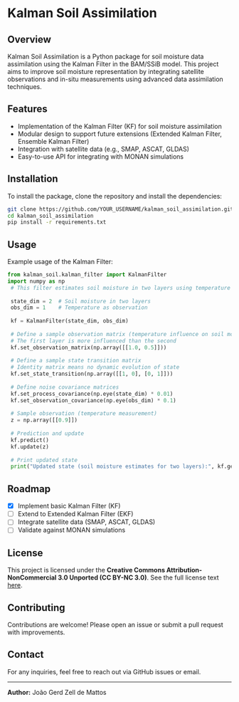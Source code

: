 # Kalman Soil Assimilation

## Overview
Kalman Soil Assimilation is a Python package for soil moisture data assimilation using the Kalman Filter in the BAM/SSiB model. This project aims to improve soil moisture representation by integrating satellite observations and in-situ measurements using advanced data assimilation techniques.

## Features
- Implementation of the Kalman Filter (KF) for soil moisture assimilation
- Modular design to support future extensions (Extended Kalman Filter, Ensemble Kalman Filter)
- Integration with satellite data (e.g., SMAP, ASCAT, GLDAS)
- Easy-to-use API for integrating with MONAN simulations

## Installation
To install the package, clone the repository and install the dependencies:
```bash
git clone https://github.com/YOUR_USERNAME/kalman_soil_assimilation.git
cd kalman_soil_assimilation
pip install -r requirements.txt
```

## Usage
Example usage of the Kalman Filter:
```python
from kalman_soil.kalman_filter import KalmanFilter
import numpy as np
 # This filter estimates soil moisture in two layers using temperature as an observation.
                                                                                  
 state_dim = 2  # Soil moisture in two layers
 obs_dim = 1    # Temperature as observation
                                                                                  
 kf = KalmanFilter(state_dim, obs_dim)
 
 # Define a sample observation matrix (temperature influence on soil moisture layers)
 # The first layer is more influenced than the second
 kf.set_observation_matrix(np.array([[1.0, 0.5]]))  
 
 # Define a sample state transition matrix
 # Identity matrix means no dynamic evolution of state
 kf.set_state_transition(np.array([[1, 0], [0, 1]]))  
 
 # Define noise covariance matrices
 kf.set_process_covariance(np.eye(state_dim) * 0.01)  
 kf.set_observation_covariance(np.eye(obs_dim) * 0.1)  
 
 # Sample observation (temperature measurement)
 z = np.array([[0.9]])  
 
 # Prediction and update
 kf.predict()
 kf.update(z)
 
 # Print updated state
 print("Updated state (soil moisture estimates for two layers):", kf.get_state())


```

## Roadmap
- [x] Implement basic Kalman Filter (KF)
- [ ] Extend to Extended Kalman Filter (EKF)
- [ ] Integrate satellite data (SMAP, ASCAT, GLDAS)
- [ ] Validate against MONAN simulations

## License
This project is licensed under the **Creative Commons Attribution-NonCommercial 3.0 Unported (CC BY-NC 3.0)**.
See the full license text [here](https://creativecommons.org/licenses/by-nc/3.0/legalcode).

## Contributing
Contributions are welcome! Please open an issue or submit a pull request with improvements.

## Contact
For any inquiries, feel free to reach out via GitHub issues or email.

---
**Author:** João Gerd Zell de Mattos


